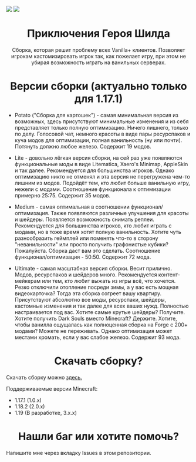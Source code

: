 ![](https://img.shields.io/github/downloads/DenisMasterHerobrine/ShieldWarriorAdventure/total) 
![](https://img.shields.io/github/license/DenisMasterHerobrine/ShieldWarriorAdventure) 

<div align="center"> <h1> Приключения Героя Шилда </h1> </div>
<div align="center"> Сборка, которая решит проблему всех Vanilla+ клиентов. Позволяет игрокам кастомизировать игрок так, как пожелает игру, при этом не убирая возможность играть на ванильных серверах. </div>

<div align="center"> <h1> Версии сборки (актуально только для 1.17.1) </h1> </div>

- Potato ("Сборка для картошек") - самая минимальная версия из возможных, здесь присутствуют минимальные изменения и из себя представляет только полную оптимизацию. Ничего лишнего, только по делу. Голосовой чат, немного красоты в виде пары ресурспаков и куча модов для оптимизации, полная ванильность (ну или почти). Потянуть должно любое железо. Содержит 19 модов.

- Lite - довольно лёгкая версия сборки, на сей раз уже появляются функциональные моды в виде Litematica, Xaero's Minimap, AppleSkin и так далее. Рекомендуется для большинства игроков. Однако оптимизацию никто не отменял и эта версия не перегружена чем-то лишним из модов. Подойдёт тем, кто любит больше ванильную игру, нежели с модами. Соотношение функционала к оптимизации примерно 25:75. Содержит 35 модов.

- Medium - самая оптимальная в соотношении функционал/оптимизация. Также появляются различные улучшения для красоты и шейдеры. Появляется возможность снимать реплеи. Рекомендуется для большинства игроков, кто любит играть с модами, но в тоже время хотят полную ванильность. Хотите чуть разнообразить геймплей или поменять что-то в сторону "неванильности" или просто получить графонистые кубики? Пожалуйста. Сборка даст вам это сделать. Соотношение функционал/оптимизация - 50:50. Содержит 72 мода.

- Ultimate - самая масштабная версия сборки. Весит прилично. Модов, ресурспаков и шейдеров много. Рекомендуется контент-мейкерам или тем, кто любит выжать из игры всё, что хочется. Резко отключили отопление посреди зимы, а у вас есть мощная видеокарточка? Тогда эта сборка согреет вашу квартиру. Присутствуют абсолютно все моды, ресурспаки, шейдеры, кастомные изменения и так далее для всех ваших нужд. Полностью настраивается под вас. Хотите самые крутые шейдеры? Получите. Хотите получить Dark Souls вместо Minecraft? Держите. Хотите, чтобы ванилла ощущалась как полноценная сборка на Forge с 200+ модами? Можете не переживать. Однако оптимизация может местами хромать, если у вас слабое железо. Содержит 93 мода.

<div align="center"> <h1> Скачать сборку? </h1> </div>

Скачать сборку можно [здесь.](https://github.com/DenisMasterHerobrine/ShieldWarriorAdventure/releases)

Поддерживаемые версии Minecraft:
- 1.17.1 (1.0.x)
- 1.18.2 (2.0.x)
- 1.19 (В разработке, 3.x.x)

<div align="center"> <h1> Нашли баг или хотите помочь? </h1> </div>
Напишите мне через вкладку Issues в этом репозитории.
